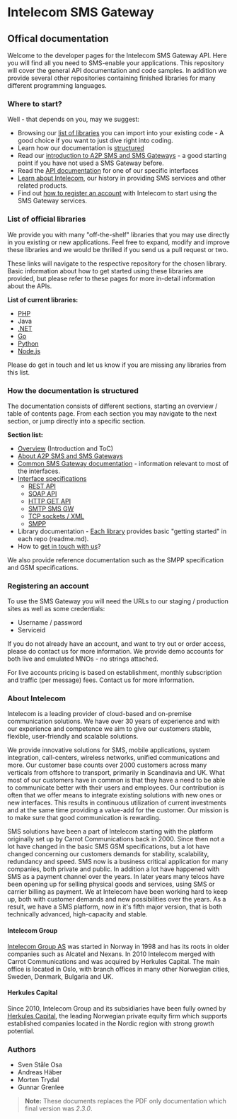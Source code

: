 # Intelecom SMS Gateway
## Offical documentation

Welcome to the developer pages for the Intelecom SMS Gateway API. Here you will find all you need to SMS-enable your applications. This repository will cover the general API documentation and code samples. In addition we provide several other repositories containing finished libraries for many different programming languages.

### Where to start?

Well - that depends on you, may we suggest:

- Browsing our [list of libraries](#list-of-official-libraries) you can import into your existing code - A good choice if you want to just dive right into coding.
- Learn how our documentation is [structured](#how-the-documentation-is-structured)
- Read our [introduction to A2P SMS and SMS Gateways](/sections/About.md) - a good starting point if you have not used a SMS Gateway before.
- Read the [API documentation](/sections/Interfaces-general.md) for one of our specific interfaces
- [Learn about Intelecom](#about-intelecom), our history in providing SMS services and other related products.
- Find out [how to register an account](#registering-an-account) with Intelecom to start using the SMS Gateway services.

### List of official libraries

We provide you with many "off-the-shelf" libraries that you may use directly in you existing or new applications. Feel free to expand, modify and improve these libraries and we would be thrilled if you send us a pull request or two.

These links will navigate to the respective repository for the chosen library. Basic information about how to get started using these libraries are provided, but please refer to these pages for more in-detail information about the APIs.

**List of current libraries:**

- [PHP](https://github.com/Intelecom/smsgw-client-php)  
- Java  
- [.NET](https://github.com/Intelecom/smsgw-client-dotnet)  
- [Go](https://github.com/Intelecom/smsgw-client-go)  
- [Python](https://github.com/Intelecom/smsgw-client-python)  
- [Node.js](https://github.com/Intelecom/smsgw-client-nodejs)   

Please do get in touch and let us know if you are missing any libraries from this list.

### How the documentation is structured

The documentation consists of different sections, starting an overview / table of contents page. From each section you may navigate to the next section, or jump directly into a specific section.

**Section list:**

- [Overview](/sections/Overview.md) (Introduction and ToC)
- [About A2P SMS and SMS Gateways](/sections/About.md)
- [Common SMS Gateway documentation](/sections/Common.md) - information relevant to most of the interfaces.
- [Interface specifications](Interfaces-general.md)
	- [REST API](sections\Interfaces\Rest.md)
	- [SOAP API](sections\Interfaces\Soap.md)
	- [HTTP GET API](sections\Interfaces\HTTP_Get.md)
	- [SMTP SMS GW](sections\Interfaces\SMTP.md)
	- [TCP sockets / XML](sections\Interfaces\TCP_XML.md)
	- [SMPP](sections\Interfaces\SMPP.md)
- Library documentation - [Each library](#list-of-official-libraries) provides basic "getting started" in each repo (readme.md).
- How to [get in touch with us](/sections/Contact.md)?

We also provide reference documentation such as the SMPP specification and GSM specifications. 

### Registering an account

To use the SMS Gateway you will need the URLs to our staging / production sites as well as some credentials:
- Username / password
- Serviceid

If you do not already have an account, and want to try out or order access, please do contact us for more information. We provide demo accounts for both live and emulated MNOs - no strings attached. 

For live accounts pricing is based on establishment, monthly subscription and traffic (per message) fees. Contact us for more information.


### About Intelecom 

Intelecom is a leading provider of cloud-based and on-premise communication solutions. We have over 30 years of experience and with our experience and competence we aim to give our customers stable, flexible, user-friendly and scalable solutions. 

We provide innovative solutions for SMS, mobile applications, system integration, call-centers, wireless networks, unified communications and more. Our customer base counts over 2000 customers across many verticals from offshore to transport, primarily in Scandinavia and UK. What most of our customers have in common is that they have a need to be able to communicate better with their users and employees. Our contribution is often that we offer means to integrate existing solutions with new ones or new interfaces. This results in continuous utilization of current investments and at the same time providing a value-add for the customer. Our mission is to make sure that good communication is rewarding. 

SMS solutions have been a part of Intelecom starting with the platform originally set up by Carrot Communications  back in 2000. Since then not a lot have changed in the basic SMS GSM specifications, but a lot have changed concerning our customers demands for stability, scalability, redundancy and speed. SMS now is a business critical application for many companies, both private and public. In addition a lot have happened with SMS as a payment channel over the years. In later years many telcos have been opening up for selling physical goods and services, using SMS or carrier billing as payment. We at Intelecom have been working hard to keep up, both with customer demands and new possibilities over the years. As a result, we have a SMS platform, now in it's fifth major version, that is both technically advanced, high-capacity and stable. 

#### Intelecom Group
[Intelecom Group AS](http://www.intelecom.no) was started in Norway in 1998 and has its roots in older companies such as Alcatel and Nexans. In 2010 Intelecom merged with Carrot Communications and was acquired by Herkules Capital. The main office is located in Oslo, with branch offices in many other Norwegian cities, Sweden, Denmark, Bulgaria and UK. 

#### Herkules Capital
Since 2010, Intelecom Group and its subsidiaries have been fully owned by [Herkules Capital](http://www.herkulescapital.no/), the leading Norwegian private equity firm which supports established companies located in the Nordic region with strong growth potential.

### Authors
- Sven Ståle Osa
- Andreas Häber
- Morten Trydal
- Gunnar Grenlee

> **Note:** These documents replaces the PDF only documentation which final version was _2.3.0_.


